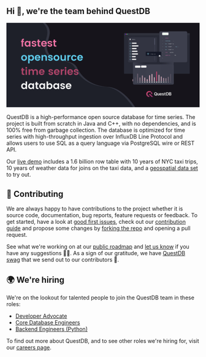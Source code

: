 ## Hi 👋, we're the team behind QuestDB

![Banner with illustration of QuestDB, the open source time series database](/images/org_banner.png)

QuestDB is a high-performance open source database for time series.
The project is built from scratch in Java and C++, with no dependencies, and is 100% free from garbage collection.
The database is optimized for time series with high-throughput ingestion over InfluxDB Line Protocol and allows users to use SQL as a query language via PostgreSQL wire or REST API.

Our [live demo](https://demo.questdb.io/) includes a 1.6 billion row table with 10 years of NYC taxi trips, 10 years of weather data for joins on the taxi data, and a [geospatial data set](https://questdb.io/blog/2021/10/04/geospatial-timeseries-demo) to try out.

## 🤝 Contributing

We are always happy to have contributions to the project whether it is source code, documentation, bug reports, feature requests or feedback.
To get started, have a look at [good first issues](https://github.com/questdb/questdb/issues?q=is%3Aissue+is%3Aopen+label%3A%22Good+first+issue%22), check out our [contribution guide](https://github.com/questdb/questdb/blob/master/CONTRIBUTING.md) and propose some changes by [forking the repo](https://docs.github.com/en/github/getting-started-with-github/fork-a-repo) and opening a pull request. 

See what we're working on at our [public roadmap](https://github.com/orgs/questdb/projects/1/views/5) and [let us know](https://github.com/questdb/questdb/discussions) if you have any suggestions 🙇‍♂️.
As a sign of our gratitude, we have [QuestDB swag](https://questdb.io/community) that we send out to our contributors 🙌.

## 🌍 We're hiring

We're on the lookout for talented people to join the QuestDB team in these roles:

- [Developer Advocate](https://questdb.io/careers/developer-relations-engineer/)
- [Core Database Engineers](https://questdb.io/careers/backend-software-engineer/)
- [Backend Engineers (Python)](https://questdb.io/careers/senior-backend-engineer-python/)

To find out more about QuestDB, and to see other roles we're hiring for, visit our [careers page](https://questdb.io/careers/).
